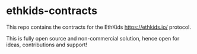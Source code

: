 # ethkids-contracts
This repo contains the contracts for the EthKids https://ethkids.io/ protocol.

This is fully open source and non-commercial solution, hence open for ideas, contributions and support!
